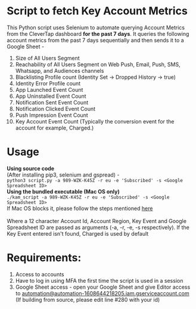 # Script to fetch Key Account Metrics

This Python script uses Selenium to automate querying Account Metrics from the CleverTap dashboard **for the past 7 days**.
It queries the following account metrics from the past 7 days sequentially and then sends it to a Google Sheet -
1. Size of All Users Segment
2. Reachability of All Users Segment on Web Push, Email, Push, SMS, Whatsapp, and Audiences channels
3. Blacklisting Profile count (Identity Set -> Dropped History -> true)
4. Identity Error Profile count
5. App Launched Event Count
6. App Uninstalled Event Count
7. Notification Sent Event Count
8. Notification Clicked Event Count
9. Push Impression Event Count
10. Key Account Event Count (Typically the conversion event for the account for example, Charged.)

# Usage 
**Using source code** <br>
(After installing pip3, selenium and gspread) - <br>
`python3 script.py -a 989-WZK-K45Z -r eu -e 'Subscribed' -s <Google Spreadsheet ID>`<br>
**Using the bundled executable (Mac OS only)** <br>
`./kam_script -a 989-WZK-K45Z -r eu -e 'Subscribed' -s <Google Spreadsheet ID>` <br>
If Mac OS blocks it, please follow the steps mentioned [here](https://support.apple.com/en-in/HT202491) <br><br>
Where a 12 character Account Id, Account Region, Key Event and Google Spreadsheet ID are passed as arguments (-a, -r, -e, -s respectively). 
If the Key Event entered isn't found, Charged is used by default

# Requirements:
1. Access to accounts
2. Have to log in using MFA the first time the script is used in a session
3. Google Sheet access - open your Google Sheet and give Editor access to automation@automation-1608644218205.iam.gserviceaccount.com (If building from source, please edit line #280 with your id)
